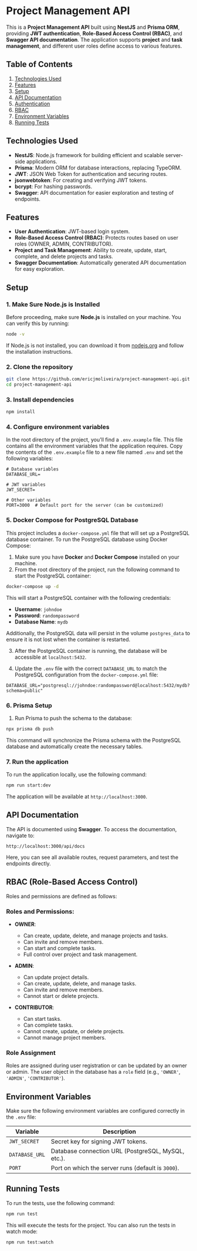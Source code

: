 # Project Management API

This is a **Project Management API** built using **NestJS** and **Prisma ORM**, providing **JWT authentication**, **Role-Based Access Control (RBAC)**, and **Swagger API documentation**. The application supports **project** and **task management**, and different user roles define access to various features.

## Table of Contents

1. [Technologies Used](#technologies-used)
2. [Features](#features)
3. [Setup](#setup)
4. [API Documentation](#api-documentation)
5. [Authentication](#authentication)
6. [RBAC](#rbac)
7. [Environment Variables](#environment-variables)
8. [Running Tests](#running-tests)

## Technologies Used

- **NestJS**: Node.js framework for building efficient and scalable server-side applications.
- **Prisma**: Modern ORM for database interactions, replacing TypeORM.
- **JWT**: JSON Web Token for authentication and securing routes.
- **jsonwebtoken**: For creating and verifying JWT tokens.
- **bcrypt**: For hashing passwords.
- **Swagger**: API documentation for easier exploration and testing of endpoints.

## Features

- **User Authentication**: JWT-based login system.
- **Role-Based Access Control (RBAC)**: Protects routes based on user roles (OWNER, ADMIN, CONTRIBUTOR).
- **Project and Task Management**: Ability to create, update, start, complete, and delete projects and tasks.
- **Swagger Documentation**: Automatically generated API documentation for easy exploration.

## Setup

### 1. Make Sure Node.js is Installed

Before proceeding, make sure **Node.js** is installed on your machine. You can verify this by running:

```bash
node -v
```

If Node.js is not installed, you can download it from [nodejs.org](https://nodejs.org/) and follow the installation instructions.

### 2. Clone the repository

```bash
git clone https://github.com/ericjmoliveira/project-management-api.git
cd project-management-api
```

### 3. Install dependencies

```bash
npm install
```

### 4. Configure environment variables

In the root directory of the project, you'll find a `.env.example` file. This file contains all the environment variables that the application requires. Copy the contents of the `.env.example` file to a new file named `.env` and set the following variables:

```env
# Database variables
DATABASE_URL=

# JWT variables
JWT_SECRET=

# Other variables
PORT=3000  # Default port for the server (can be customized)
```

### 5. Docker Compose for PostgreSQL Database

This project includes a `docker-compose.yml` file that will set up a PostgreSQL database container. To run the PostgreSQL database using Docker Compose:

1. Make sure you have **Docker** and **Docker Compose** installed on your machine.
2. From the root directory of the project, run the following command to start the PostgreSQL container:

```bash
docker-compose up -d
```

This will start a PostgreSQL container with the following credentials:

- **Username**: `johndoe`
- **Password**: `randompassword`
- **Database Name**: `mydb`

Additionally, the PostgreSQL data will persist in the volume `postgres_data` to ensure it is not lost when the container is restarted.

3. After the PostgreSQL container is running, the database will be accessible at `localhost:5432`.

4. Update the `.env` file with the correct `DATABASE_URL` to match the PostgreSQL configuration from the `docker-compose.yml` file:

```env
DATABASE_URL="postgresql://johndoe:randompassword@localhost:5432/mydb?schema=public"
```

### 6. Prisma Setup

1. Run Prisma to push the schema to the database:

```bash
npx prisma db push
```

This command will synchronize the Prisma schema with the PostgreSQL database and automatically create the necessary tables.

### 7. Run the application

To run the application locally, use the following command:

```bash
npm run start:dev
```

The application will be available at `http://localhost:3000`.

## API Documentation

The API is documented using **Swagger**. To access the documentation, navigate to:

```
http://localhost:3000/api/docs
```

Here, you can see all available routes, request parameters, and test the endpoints directly.

## RBAC (Role-Based Access Control)

Roles and permissions are defined as follows:

### Roles and Permissions:

- **OWNER**:
  - Can create, update, delete, and manage projects and tasks.
  - Can invite and remove members.
  - Can start and complete tasks.
  - Full control over project and task management.

- **ADMIN**:
  - Can update project details.
  - Can create, update, delete, and manage tasks.
  - Can invite and remove members.
  - Cannot start or delete projects.

- **CONTRIBUTOR**:
  - Can start tasks.
  - Can complete tasks.
  - Cannot create, update, or delete projects.
  - Cannot manage project members.

### Role Assignment

Roles are assigned during user registration or can be updated by an owner or admin. The user object in the database has a `role` field (e.g., `'OWNER'`, `'ADMIN'`, `'CONTRIBUTOR'`).

## Environment Variables

Make sure the following environment variables are configured correctly in the `.env` file:

| Variable       | Description                                        |
| -------------- | -------------------------------------------------- |
| `JWT_SECRET`   | Secret key for signing JWT tokens.                 |
| `DATABASE_URL` | Database connection URL (PostgreSQL, MySQL, etc.). |
| `PORT`         | Port on which the server runs (default is `3000`). |

## Running Tests

To run the tests, use the following command:

```bash
npm run test
```

This will execute the tests for the project. You can also run the tests in watch mode:

```bash
npm run test:watch
```
